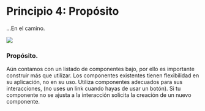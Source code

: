 # Principio 4: Propósito

...En el camino.

<div class="center">

<div class="margin-bottom-small">
  <img src="http://thonet.realized.es/doc/img/brand/principles/proposito.png"/>
</div>

<h3 class="big-title">Propósito.</h3>

<p class="center-description">
Aún contamos con un listado de componentes bajo, por ello es importante construir más que utilizar. Los componentes existentes tienen flexibilidad en su aplicación, no en su uso. Utiliza componentes adecuados para sus interacciones, (no uses un link cuando hayas de usar un botón). Si tu componente no se ajusta a la interacción solicita la creación de un nuevo componente.
</p>

</div>
